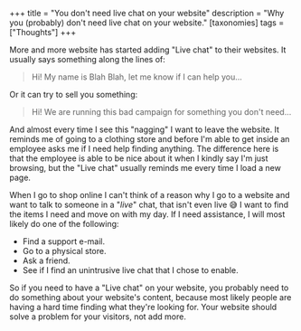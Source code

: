 +++
title = "You don't need live chat on your website"
description = "Why you (probably) don't need live chat on your website."
[taxonomies]
tags = ["Thoughts"]
+++

More and more website has started adding "Live chat" to their websites. It
usually says something along the lines of:

> Hi! My name is Blah Blah, let me know if I can help you...

Or it can try to sell you something:

> Hi! We are running this bad campaign for something you don't need...

And almost every time I see this "nagging" I want to leave the website. It
reminds me of going to a clothing store and before I'm able to get inside an
employee asks me if I need help finding anything. The difference here is that
the employee is able to be nice about it when I kindly say I'm just browsing,
but the "Live chat" usually reminds me every time I load a new page.

When I go to shop online I can't think of a reason why I go to a website and
want to talk to someone in a "_live_" chat, that isn't even live 😅 I want to
find the items I need and move on with my day. If I need assistance, I will most
likely do one of the following:

- Find a support e-mail.
- Go to a physical store.
- Ask a friend.
- See if I find an unintrusive live chat that I chose to enable.

So if you need to have a "Live chat" on your website, you probably need to do
something about your website's content, because most likely people are having a
hard time finding what they're looking for. Your website should solve a problem
for your visitors, not add more.
